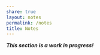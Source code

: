 ```yaml
---
share: true
layout: notes
permalink: /notes
title: Notes
---
```



***This section is a work in progress!***

